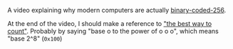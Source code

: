 A video explaining why modern computers are actually [binary-coded-256](https://rudxain.github.io/RX-wiki/wiki/Base-Coded_Radix).

At the end of the video, I should make a reference to ["the best way to count"](https://youtu.be/rDDaEVcwIJM). Probably by saying "base o to the power of o o o", which means "base 2^8" (`0x100`)
